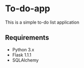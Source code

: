 # To-do-app
This is a simple to-do list application

## Requirements
* Python 3.x
* Flask 1.1.1
* SQLAlchemy
